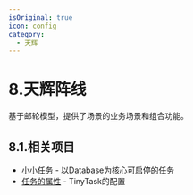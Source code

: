 ```yaml
---
isOriginal: true
icon: config
category:
  - 天辉
---
```


# 8.天辉阵线

基于邮轮模型，提供了场景的业务场景和组合功能。

## 8.1.相关项目

* [小小任务](./8a-tinytask.md) - 以Database为核心可启停的任务
* [任务的属性](./8b-prop-tinytask.md) - TinyTask的配置
